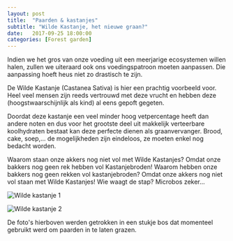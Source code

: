 ```yaml
---
layout: post
title:  "Paarden & kastanjes"
subtitle: "Wilde Kastanje, het nieuwe graan?"
date:   2017-09-25 18:00:00
categories: [Forest garden]
---
```


Indien we het gros van onze voeding uit een meerjarige ecosystemen willen halen, zullen we uiteraard ook ons voedingspatroon moeten aanpassen. Die aanpassing hoeft heus niet zo drastisch te zijn. 

De Wilde Kastanje (Castanea Sativa) is hier een prachtig voorbeeld voor. Heel veel mensen zijn reeds vertrouwd met deze vrucht en hebben deze (hoogstwaarschijnlijk als kind) al eens gepoft gegeten. 

Doordat deze kastanje een veel minder hoog vetpercentage heeft dan andere noten en dus voor het grootste deel uit makkelijk verteerbare koolhydraten bestaat kan deze perfecte dienen als graanvervanger. Brood, cake, soep,... de mogelijkheden zijn eindeloos, ze moeten enkel nog bedacht worden.


Waarom staan onze akkers nog niet vol met Wilde Kastanjes? Omdat onze bakkers nog geen rek hebben vol Kastanjebroden! Waarom hebben onze bakkers nog geen rekken vol kastanjebroden? Omdat onze akkers nog niet vol staan met Wilde Kastanjes! Wie waagt de stap? Microbos zeker...

![Wilde kastanje 1](https://user-images.githubusercontent.com/15105131/30832524-9fe6e698-a24b-11e7-93c0-b7d8f09fcc0a.jpg)

![Wilde kastanje 2](https://user-images.githubusercontent.com/15105131/30832529-a1c844a2-a24b-11e7-8c40-8063a004f5f2.jpg)

De foto's hierboven werden getrokken in een stukje bos dat momenteel gebruikt werd om paarden in te laten grazen.
